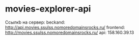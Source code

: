 # movies-explorer-api

Ссылкb на сервер: 
  beckand: http://api.movies.ssulss.nomoredomainsrocks.ru/
  frontend: http://movies.ssulss.nomoredomainsrocks.ru/
  api: 158.160.39.13
